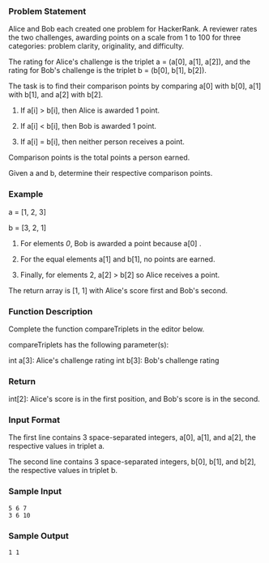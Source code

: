 ### Problem Statement
Alice and Bob each created one problem for HackerRank. A reviewer rates the two challenges, awarding points on a scale from 1 to 100 for three categories: problem clarity, originality, and difficulty.

The rating for Alice's challenge is the triplet a = (a[0], a[1], a[2]), and the rating for Bob's challenge is the triplet b = (b[0], b[1], b[2]).

The task is to find their comparison points by comparing a[0] with b[0], a[1] with b[1], and a[2] with b[2].

1. If a[i] > b[i], then Alice is awarded 1 point.

2. If a[i] < b[i], then Bob is awarded 1 point.

3. If a[i] = b[i], then neither person receives a point.

Comparison points is the total points a person earned.

Given a and b, determine their respective comparison points.

### Example

a = [1, 2, 3]

b = [3, 2, 1]

1. For elements *0*, Bob is awarded a point because a[0] .

2. For the equal elements a[1] and b[1], no points are earned.

3. Finally, for elements 2, a[2] > b[2] so Alice receives a point.

The return array is [1, 1] with Alice's score first and Bob's second.

### Function Description

Complete the function compareTriplets in the editor below.

compareTriplets has the following parameter(s):

int a[3]: Alice's challenge rating
int b[3]: Bob's challenge rating

### Return

int[2]: Alice's score is in the first position, and Bob's score is in the second.

### Input Format

The first line contains 3 space-separated integers, a[0], a[1], and a[2], the respective values in triplet a.

The second line contains 3 space-separated integers, b[0], b[1], and b[2], the respective values in triplet b.

### Sample Input 
```
5 6 7
3 6 10
```
### Sample Output
```
1 1
```
